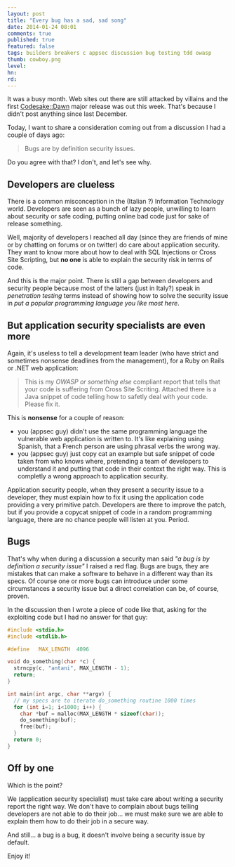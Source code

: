 ```yaml
---
layout: post
title: "Every bug has a sad, sad song"
date: 2014-01-24 08:01
comments: true
published: true
featured: false
tags: builders breakers c appsec discussion bug testing tdd owasp
thumb: cowboy.png
level:
hn:
rd:
---
```


It was a busy month. Web sites out there are still attacked by villains and the
first
[Codesake::Dawn](http://dawn.codesake.com/blog/announce-codesake-dawn-v1-0-0-released)
major release was out this week. That's because I didn't post anything since
last December.

Today, I want to share a consideration coming out from a discussion I had a couple of days ago:
> Bugs are by definition security issues.

Do you agree with that? I don't, and let's see why.

<!-- more -->

## Developers are clueless

There is a common misconception in the (Italian ?) Information Technology
world. Developers are seen as a bunch of lazy people, unwilling to learn about
security or safe coding, putting online bad code just for sake of release
something.

Well, majority of developers I reached all day (since they are friends of mine
or by chatting on forums or on twitter) do care about application security.
They want to know more about how to deal with SQL Injections or Cross Site
Scripting, but **no one** is able to explain the security risk in terms of
code.

And this is the major point. There is still a gap between developers and
security people because most of the latters (just in Italy?) speak in
_penetration testing_ terms instead of showing how to solve the security issue
in _put a popular programming language you like most here_.

## But application security specialists are even more

Again, it's useless to tell a development team leader (who have strict and
sometimes nonsense deadlines from the management), for a Ruby on Rails or .NET
web application:

> This is my _OWASP or something else_ compliant report that tells that your code is suffering from Cross Site Scriting.
> Attached there is a Java snippet of code telling how to safetly deal with your code.
> Please fix it.

This is **nonsense** for a couple of reason:

* you (appsec guy) didn't use the same programming language the vulnerable web
  application is written to. It's like explaining using Spanish, that a French
  person are using phrasal verbs the wrong way.
* you (appsec guy) just copy cat an example but safe snippet of code taken from
  who knows where, pretending a team of developers to understand it and putting
  that code in their context the right way. This is completly a wrong approach
  to application security.

Application security people, when they present a security issue to a developer,
they must explain how to fix it using the application code providing a very
primitive patch. Developers are there to improve the patch, but if you provide
a copycat snippet of code in a random programming language, there are no chance
people will listen at you. Period.

## Bugs

That's why when during a discussion a security man said _"a bug is by
definition a security issue"_ I raised a red flag. Bugs are bugs, they are
mistakes that can make a software to behave in a different way than its specs.
Of course one or more bugs can introduce under some circumstances a security
issue but a direct correlation can be, of course, proven.

In the discussion then I wrote a piece of code like that, asking for the
exploiting code but I had no answer for that guy:

``` c a sully programming mistake: starting a loop from 1 instead from 0
#include <stdio.h>
#include <stdlib.h>

#define   MAX_LENGTH  4096

void do_something(char *c) {
  strncpy(c, "antani", MAX_LENGTH - 1);
  return;
}

int main(int argc, char **argv) {
  // my specs are to iterate do_something routine 1000 times
  for (int i=1; i<1000; i++) {
    char *buf = malloc(MAX_LENGTH * sizeof(char));
    do_something(buf);
    free(buf);
  }
  return 0;
}
```

## Off by one

Which is the point?

We (application security specialist) must take care about writing a security
report the right way. We don't have to complain about bugs telling developers
are not able to do their job... we must make sure we are able to explain them
how to do their job in a secure way.

And still... a bug is a bug, it doesn't involve being a security issue by default.

Enjoy it!
